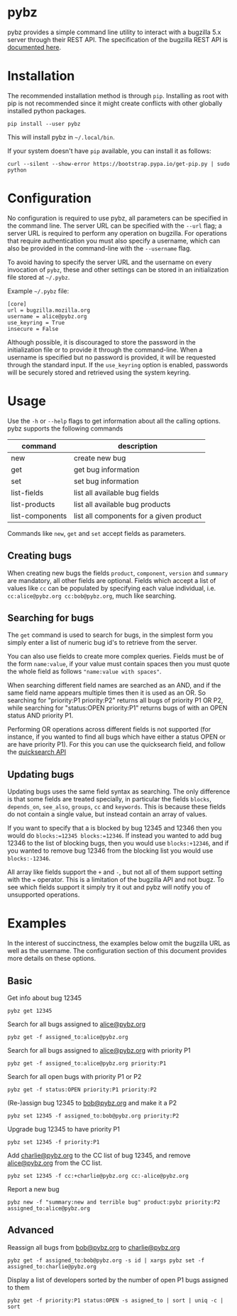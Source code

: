 # pybz

pybz provides a  simple command line utility to interact with a bugzilla
5.x server through their REST API. The specification of the bugzilla
REST API is
[documented here](http://bugzilla.readthedocs.org/en/latest/api/index.html).

# Installation

The recommended installation method is through `pip`. Installing as root
with pip is not recommended since it might create conflicts with other
globally installed python packages.

    pip install --user pybz

This will install pybz in `~/.local/bin`.

If your system doesn't have `pip` available, you can install it as
follows:

	curl --silent --show-error https://bootstrap.pypa.io/get-pip.py | sudo python

# Configuration

No configuration is required to use pybz, all parameters can be
specified in the command line. The server URL can be specified with the
`--url` flag; a server URL is required to perform any operation on
bugzilla. For operations that require authentication you must also
specify a username, which can also be provided in the command-line with
the `--username` flag.

To avoid having to specify the server URL and the username on every
invocation of `pybz`, these and other settings can be stored in an
initialization file stored at `~/.pybz`.

Example `~/.pybz` file:

    [core]
    url = bugzilla.mozilla.org
    username = alice@pybz.org
    use_keyring = True
    insecure = False

Although possible, it is discouraged to store the password in the
initialization file or to provide it through the command-line.
When a username is specified but no password is provided, it will be
requested through the standard input. If the `use_keyring` option is
enabled, passwords will be securely stored and retrieved using the
system keyring.

# Usage

Use the `-h` or `--help` flags to get information about all the
calling options. pybz supports the following commands

command          |   description
-----------------|------------------------------------------
new              |   create new bug
get              |   get bug information
set              |   set bug information
list-fields      |   list all available bug fields
list-products    |   list all available bug products
list-components  |   list all components for a given product

Commands like `new`, `get` and `set` accept fields as parameters.

## Creating bugs

When creating new bugs the fields `product`, `component`, `version` and
`summary` are mandatory, all other fields are optional. Fields which
accept a list of values like `cc` can be populated by specifying each
value individual, i.e. `cc:alice@pybz.org cc:bob@pybz.org`, much like
searching.

## Searching for bugs

The `get` command is used to search for bugs, in the simplest form you
simply enter a list of numeric bug id's to retrieve from the server.

You can also use fields to create more complex queries. Fields must be
of the form `name:value`, if your value must contain spaces then you
must quote the whole field as follows `"name:value with spaces"`.

When searching different field names are searched as an AND,
and if the same field name appears multiple times then it is used as an
OR. So searching for "priority:P1 priority:P2" returns all bugs of
priority P1 OR P2, while searching for "status:OPEN priority:P1" returns
bugs of with an OPEN status AND priority P1.

Performing OR operations across different fields is not supported (for
instance, if you wanted to find all bugs which have either a
status OPEN or are have priority P1). For this you can use the
quicksearch field, and follow the
[quicksearch API](https://bugzilla.mozilla.org/page.cgi?id=quicksearch.html)

## Updating bugs

Updating bugs uses the same field syntax as searching. The only
difference is that some fields are treated specially, in particular the
fields `blocks`, `depends_on`, `see_also`, `groups`, `cc` and
`keywords`. This is because these fields do not contain a single value,
but instead contain an array of values.

If you want to specify that a is blocked by bug 12345 and 12346 then you
would do `blocks:=12345 blocks:=12346`. If instead you wanted to add bug
12346 to the list of blocking bugs, then you would use `blocks:+12346`,
and if you wanted to remove bug 12346 from the blocking list you
would use `blocks:-12346`.

All array like fields support the `+` and `-`, but not all of them
support setting with the `=` operator. This is a limitation of the
bugzilla API and not bugz. To see which fields support it simply try it
out and pybz will notify you of unsupported operations.

# Examples

In the interest of succinctness, the examples below omit the bugzilla
URL as well as the username. The configuration section of this document
provides more details on these options.

## Basic

Get info about bug 12345

    pybz get 12345

Search for all bugs assigned to alice@pybz.org

    pybz get -f assigned_to:alice@pybz.org

Search for all bugs assigned to alice@pybz.org with priority P1

    pybz get -f assigned_to:alice@pybz.org priority:P1

Search for all open bugs with priority P1 or P2

    pybz get -f status:OPEN priority:P1 priority:P2

(Re-)assign bug 12345 to bob@pybz.org and make it a P2

    pybz set 12345 -f assigned_to:bob@pybz.org priority:P2

Upgrade bug 12345 to have priority P1

    pybz set 12345 -f priority:P1

Add charlie@pybz.org to the CC list of bug 12345, and remove
alice@pybz.org from the CC list.

    pybz set 12345 -f cc:+charlie@pybz.org cc:-alice@pybz.org

Report a new bug

    pybz new -f "summary:new and terrible bug" product:pybz priority:P2
    assigned_to:alice@pybz.org

## Advanced

Reassign all bugs from bob@pybz.org to charlie@pybz.org

    pybz get -f assigned_to:bob@pybz.org -s id | xargs pybz set -f assigned_to:charlie@pybz.org

Display a list of developers sorted by the number of open P1 bugs assigned to
them

    pybz get -f priority:P1 status:OPEN -s asigned_to | sort | uniq -c | sort
